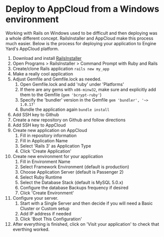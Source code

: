 # Deploy to AppCloud from a Windows environment

Working with Rails on Windows used to be difficult and then deploying
was a whole different concept. RailsInstaller and AppCloud make this process much easier. Below is the process for deploying your application
to Engine Yard's AppCloud platform.

1. Download and install [RailsInstaller](http://railsinstaller.org)
2. Open Programs > RailsInstaller > Command Prompt with Ruby and Rails
3. Create/clone Rails application `rails new my_app`
4. Make a really cool application
5. Adjust Gemfile and Gemfile.lock as needed.
    1. Open Gemfile.lock and add 'ruby' under 'Platforms'
    2. If there are any gems with `x86-minw32`, make sure and explicitly add them to the Gemfile (`gem 'bcrypt-ruby'`)
    3. Specify the 'bundler' version in the Gemfile `gem 'bundler', '~> 1.0.17'`
    3. Bundle the application again `bundle install`
6. Add SSH key to Github
7. Create a new repository on Github and follow directions
8. Add SSH key to AppCloud
9. Create new application on AppCloud
    1. Fill in repository information
    2. Fill in Application Name
    3. Select 'Rails 3' as Application Type
    4. Click 'Create Application'
10. Create new environment for your application
    1. Fill in Environment Name
    2. Select Framework Environment (default is production)
    3. Choose Application Server (default is Passenger 2)
    4. Select Ruby Runtime
    5. Select the Database Stack (default is MySQL 5.0.x)
    6. Configure the database Backups frequency if desired
    7. Click 'Create Environment'
11. Configure your server.
    1. Start with a Single Server and then decide if you will need a
       Basic Cluster or Custom setup
    2. Add IP address if needed
    3. Click 'Boot This Configuration'
12. After everything is finished, click on 'Visit your application' to
    check that everthing worked.